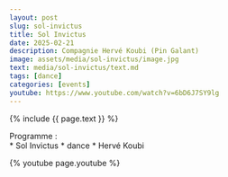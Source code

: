 ```yaml
---
layout: post
slug: sol-invictus
title: Sol Invictus
date: 2025-02-21
description: Compagnie Hervé Koubi (Pin Galant)
image: assets/media/sol-invictus/image.jpg
text: media/sol-invictus/text.md
tags: [dance]
categories: [events]
youtube: https://www.youtube.com/watch?v=6bD6J7SY9lg
---
```


{% include  {{ page.text }} %}

Programme : <br>* Sol Invictus * dance * Hervé Koubi <br>

{% youtube page.youtube %}

